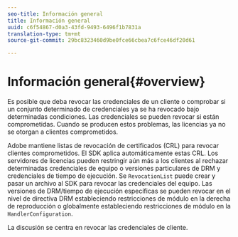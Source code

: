 ```yaml
---
seo-title: Información general
title: Información general
uuid: c6f54867-d0a3-43fd-9493-6496f1b7831a
translation-type: tm+mt
source-git-commit: 29bc8323460d9be0fce66cbea7c6fce46df20d61

---
```



# Información general{#overview}

Es posible que deba revocar las credenciales de un cliente o comprobar si un conjunto determinado de credenciales ya se ha revocado bajo determinadas condiciones. Las credenciales se pueden revocar si están comprometidas. Cuando se producen estos problemas, las licencias ya no se otorgan a clientes comprometidos.

Adobe mantiene listas de revocación de certificados (CRL) para revocar clientes comprometidos. El SDK aplica automáticamente estas CRL. Los servidores de licencias pueden restringir aún más a los clientes al rechazar determinadas credenciales de equipo o versiones particulares de DRM y credenciales de tiempo de ejecución. Se `RevocationList` puede crear y pasar un archivo al SDK para revocar las credenciales del equipo. Las versiones de DRM/tiempo de ejecución específicas se pueden revocar en el nivel de directiva DRM estableciendo restricciones de módulo en la derecha de reproducción o globalmente estableciendo restricciones de módulo en la `HandlerConfiguration`.

La discusión se centra en revocar las credenciales de cliente.
